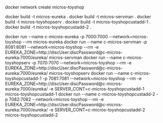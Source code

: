 docker network create micros-toyshop

docker build -t micros-eureka .
docker build -t micros-servman .
docker build -t micros-toyshopserv .
docker build -t micros-toyshopcustadd-1 .
docker build -t micros-toyshopcustadd-2 .




docker run --name c-micros-eureka -p 7000:7000 --network=micros-toyshop --rm micros-eureka
docker run --name c-micros-servman -p 8081:8081 --network=micros-toyshop --rm -e EUREKA_ZONE=http://discUser:discPassword@c-micros-eureka:7000/eureka/ micros-servman
docker run --name c-micros-toyshopserv -p 7070:7070 --network=micros-toyshop --rm -e EUREKA_ZONE=http://discUser:discPassword@c-micros-eureka:7000/eureka/ micros-toyshopserv
docker run --name c-micros-toyshopcustadd-1 -p 7081:7081 --network=micros-toyshop --rm -e EUREKA_ZONE=http://discUser:discPassword@c-micros-eureka:7000/eureka/ -e SERVER_CONT=c-micros-toyshopcustadd-1 micros-toyshopcustadd-1
docker run --name c-micros-toyshopcustadd-2 -p 7082:7082 --network=micros-toyshop --rm -e EUREKA_ZONE=http://discUser:discPassword@c-micros-eureka:7000/eureka/ -e SERVER_CONT=c-micros-toyshopcustadd-2 micros-toyshopcustadd-2

